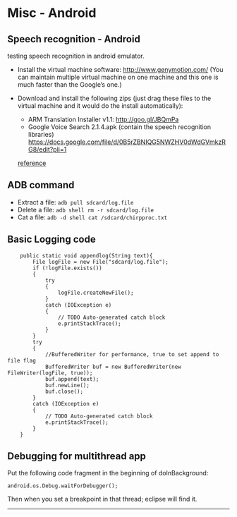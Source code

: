 Misc - Android 
==============

##  Speech recognition - Android

testing speech recognition in android emulator.

- Install the virtual machine software: http://www.genymotion.com/   (You can maintain multiple virtual machine on one machine and this one is much faster than the Google’s one.)

- Download and install the following zips (just drag these files to the virtual machine and it would do the install automatically): 
	- ARM Translation Installer v1.1: http://goo.gl/JBQmPa
	- Google Voice Search 2.1.4.apk (contain the speech recognition libraries)  https://docs.google.com/file/d/0B5rZBNIQG5NWZHV0dWdGVmkzRG8/edit?pli=1 
	
	[reference](http://forum.xda-developers.com/showthread.php?t=2528952)

## ADB command

- Extract a file: `adb pull sdcard/log.file`
- Delete a file: `adb shell rm -r sdcard/log.file`
- Cat a file: `adb -d shell cat /sdcard/chirpproc.txt`


## Basic Logging code

```
	public static void appendlog(String text){
		File logFile = new File("sdcard/log.file");
		if (!logFile.exists())
		{
			try
			{
				logFile.createNewFile();
			} 
			catch (IOException e)
			{
				// TODO Auto-generated catch block
				e.printStackTrace();
			}
		}
		try
		{
			//BufferedWriter for performance, true to set append to file flag
			BufferedWriter buf = new BufferedWriter(new FileWriter(logFile, true)); 
			buf.append(text);
			buf.newLine();
			buf.close();
		}
		catch (IOException e)
		{
			// TODO Auto-generated catch block
			e.printStackTrace();
		}
	}
```

## Debugging for multithread app

Put the following code fragment in the beginning of doInBackground:

```android.os.Debug.waitForDebugger();```

Then when you set a breakpoint in that thread; eclipse will find it.

- - -


